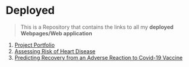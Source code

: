 # Deployed
> This is a Repository that contains the links to all my **deployed Webpages/Web application**

1) [Project Portfolio](https://invest41.github.io/AlaoDavid.github.io/)
2) [Assessing Risk of Heart Disease](https://cvs-disease.herokuapp.com)
3) [Predicting Recovery from an Adverse Reaction to Covid-19 Vaccine](https://adv-vax.herokuapp.com/)
